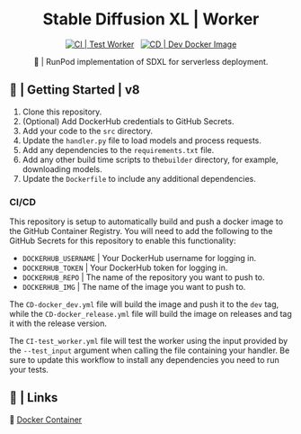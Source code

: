 <div align="center">

<h1>Stable Diffusion XL | Worker</h1>

[![CI | Test Worker](https://github.com/runpod-workers/worker-sdxl/actions/workflows/CI-test_worker.yml/badge.svg)](https://github.com/runpod-workers/worker-sdxl/actions/workflows/CI-test_worker.yml)
&nbsp;
[![CD | Dev Docker Image](https://github.com/runpod-workers/worker-sdxl/actions/workflows/CD-docker_dev.yml/badge.svg)](https://github.com/runpod-workers/worker-sdxl/actions/workflows/CD-docker_dev.yml)

🚀 | RunPod implementation of SDXL for serverless deployment.
</div>

## 📖 | Getting Started | v8

1. Clone this repository.
2. (Optional) Add DockerHub credentials to GitHub Secrets.
3. Add your code to the `src` directory.
4. Update the `handler.py` file to load models and process requests.
5. Add any dependencies to the `requirements.txt` file.
6. Add any other build time scripts to the`builder` directory, for example, downloading models.
7. Update the `Dockerfile` to include any additional dependencies.

### CI/CD

This repository is setup to automatically build and push a docker image to the GitHub Container Registry. You will need to add the following to the GitHub Secrets for this repository to enable this functionality:

- `DOCKERHUB_USERNAME` | Your DockerHub username for logging in.
- `DOCKERHUB_TOKEN` | Your DockerHub token for logging in.
- `DOCKERHUB_REPO` | The name of the repository you want to push to.
- `DOCKERHUB_IMG` | The name of the image you want to push to.

The `CD-docker_dev.yml` file will build the image and push it to the `dev` tag, while the `CD-docker_release.yml` file will build the image on releases and tag it with the release version.

The `CI-test_worker.yml` file will test the worker using the input provided by the `--test_input` argument when calling the file containing your handler. Be sure to update this workflow to install any dependencies you need to run your tests.

## 🔗 | Links

🐳 [Docker Container](https://hub.docker.com/r/runpod/ai-api-sdxl)
